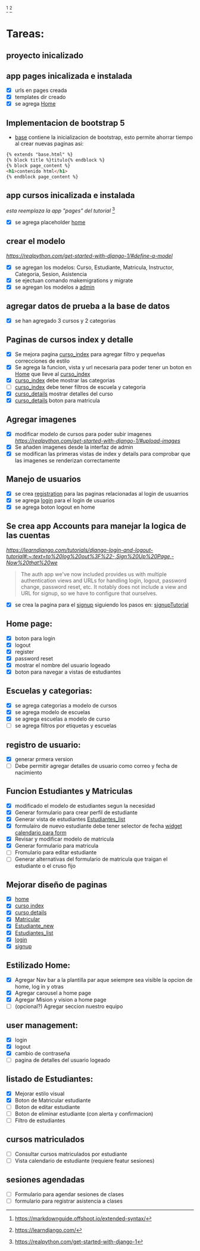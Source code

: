 [^MarkdownGuide]
[^LearnDJango]
# Tareas:

## proyecto inicalizado
## app pages inicalizada e instalada
- [x] urls en pages creada
- [x] templates dir creado
- [x] se agrega [Home](pages/templates/pages/home.html)

## Implementacion de bootstrap 5
- [base](templates/base.html) contiene la inicializacion de bootstrap, esto permite ahorrar tiempo al crear nuevas paginas asi:
```html
{% extends "base.html" %}
{% block title %}titulo{% endblock %}
{% block page_content %}
<h1>contenido html</h1>
{% endblock page_content %}
```
## app cursos inicalizada e instalada 
*esta reemplaza la app "pages" del tutorial* [^TutorialPortfolio]
- [x] se agrega placeholder [home](pages/templates/pages/home.html)

## crear el modelo 
*https://realpython.com/get-started-with-django-1/#define-a-model*
- [x] se agregan los modelos: Curso, Estudiante, Matricula, Instructor, Categoria, Sesion, Asistencia
- [x] se ejectuan comando makemigrations y migrate
- [x] se agregan los modelos a [admin](cursos/admin.py)

## agregar datos de prueba a la base de datos
- [x] se han agregado 3 cursos y 2 categorias

## Paginas de cursos index y detalle
- [x] Se mejora pagina [curso_index](cursos/templates/cursos/curso_index.html) para agregar filtro  y pequeñas correcciones de estilo
- [x] Se agrega la funcion, vista y url necesaria para poder tener un boton en [Home](pages/templates/pages/home.html) que lleve al [curso_index](cursos/templates/cursos/curso_index.html)
- [x] [curso_index](cursos/templates/cursos/curso_index.html) debe mostrar las categorias
- [ ] [curso_index](cursos/templates/cursos/curso_index.html) debe tener filtros de escuela y categoria
- [x] [curso_details](cursos/templates/cursos/curso_detail.html) mostrar detalles del curso
- [x] [curso_details](cursos/templates/cursos/curso_detail.html) boton para matricula

## Agregar imagenes
- [x] modificar modelo de cursos para poder subir imagenes *https://realpython.com/get-started-with-django-1/#upload-images*
- [x] Se añaden imagenes desde la interfaz de admin
- [x] se modifican las primeras vistas de index y details para comprobar que las imagenes se renderizan correctamente

## Manejo de  usuarios
- [x] se crea [registration](templates/registration) para las paginas relacionadas al login de usuarrios
- [x] se agrega [login](templates/registration/login.html) para el login de usuarios
- [x] se agrega boton logout en home

## Se crea app Accounts para manejar la logica de las cuentas
*https://learndjango.com/tutorials/django-login-and-logout-tutorial#:~:text=to%20log%20out%3F%22-,Sign%20Up%20Page,-Now%20that%20we*
>The auth app we've now included provides us with multiple authentication views and URLs for handling login, logout, password change, password reset, etc. It notably does not include a view and URL for signup, so we have to configure that ourselves.
- [x] se crea la pagina para el [signup](templates/registration/signup.html) siguiendo los pasos en: [signupTutorial](https://learndjango.com/tutorials/django-login-and-logout-tutorial#:~:text=to%20log%20out%3F%22-,Sign%20Up%20Page,-Now%20that%20we)

## Home page: 
- [x] boton para login 
- [x] logout 
- [x] register 
- [x] password reset
- [x] mostrar el nombre del usuario logeado
- [x] boton para navegar a vistas de estudiantes

## Escuelas y categorias:
- [x] se agrega categorias a modelo de cursos
- [x] se agrega modelo de escuelas
- [x] se agrega escuelas a modelo de curso
- [ ] se agrega filtros por etiquetas y escuelas

## registro de usuario:
- [x] generar prmera version
- [ ] Debe permitir agregar detalles de usuario como correo y fecha de nacimiento

## Funcion Estudiantes y Matriculas
- [x] modificado el modelo de estudiantes segun la necesidad
- [x] Generar formulario para crear perfil de estudiante
- [x] Generar vista de estudiantes [Estudiantes_list](cursos/templates/cursos/Estudiante_list.html)
- [x] formulairo de nuevo estudiante debe tener selector de fecha [widget calendario para form](https://pythonassets.com/posts/date-field-with-calendar-widget-in-django-forms/)
- [x] Revisar y  modificar modelo de matricula
- [x] Generar formulario para matricula
- [ ] Fromulario para editar estudiante
- [ ] Generar alternativas del formulario de matricula que traigan el estudiante o el cruso fijo

## Mejorar diseño de paginas
- [x] [home](pages/templates/pages/home.html)
- [x] [curso index](cursos/templates/cursos/curso_index.html)
- [x] [curso details](cursos/templates/cursos/curso_detail.html)
- [x] [Matricular](cursos/templates/cursos/matricular.html)
- [x] [Estudiante_new](cursos/templates/cursos/estudiante_new.html)
- [x] [Estudiantes_list](cursos/templates/cursos/Estudiante_list.html)
- [x] [login](templates/registration/login.html)
- [x] [signup](templates/registration/signup.html)

## Estilizado Home:
- [x] Agregar Nav bar a la plantilla par aque seiempre sea visible la opcion de home, log in y otras
- [x] Agregar carousel a home page
- [x] Agregar Mision y vision a home page
- [ ] (opcional?) Agregar seccion nuestro equipo

## user management: 
- [x] login 
- [x] logout 
- [x] cambio de contraseña 
- [ ] pagina de detalles del usuario logeado

## listado de Estudiantes:
- [x] Mejorar estilo visual
- [x] Boton de Matricular estudiante
- [ ] Boton de editar estudiante
- [ ] Boton de eliminar estudiante (con alerta y confirmacion)
- [ ] Filtro de estudiantes

## cursos matriculados
- [ ] Consultar cursos matriculados por estudiante
- [ ] Vista calendario de estudiante (requiere featur sesiones)

## sesiones agendadas
- [ ] Formulario para agendar sesiones de clases
- [ ] formulario para registrar asistencia a clases

[^TutorialPortfolio]: https://realpython.com/get-started-with-django-1
[^MarkdownGuide]: https://markdownguide.offshoot.io/extended-syntax/
[^LearnDJango]:https://learndjango.com/
[^Login&logout]:(https://learndjango.com/tutorials/django-login-and-logout-tutorial)